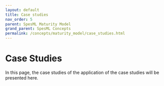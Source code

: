 ```yaml
---
layout: default
title: Case studies
nav_order: 5
parent: SpesML Maturity Model
grand_parent: SpesML Concepts
permalink: /concepts/maturity_model/case_studies.html
---
```

# Case Studies
In this page, the case studies of the application of the case studies will be presented here.
